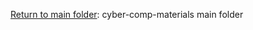 [Return to main folder](https://github.com/hpu-panthersec/cyber-comp-materials): cyber-comp-materials main folder
